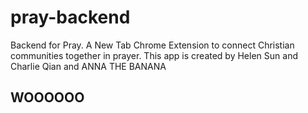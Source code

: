# pray-backend
Backend for Pray. A New Tab Chrome Extension to connect Christian communities together in prayer. 
This app is created by Helen Sun and Charlie Qian and ANNA THE BANANA

## WOOOOOO
